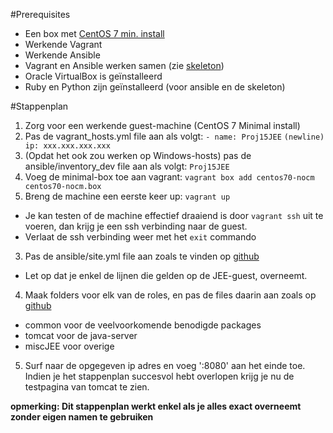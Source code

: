 #Prerequisites
  * Een box met [CentOS 7 min. install](https://f0fff3908f081cb6461b407be80daf97f07ac418.googledrive.com/host/0BwtuV7VyVTSkUG1PM3pCeDJ4dVE/centos7.box)
  * Werkende Vagrant
  * Werkende Ansible
  * Vagrant en Ansible werken samen (zie [skeleton](https://github.com/bertvv/ansible-skeleton "Dhr Van Vreckem's github"))
  * Oracle VirtualBox is geïnstalleerd
  * Ruby en Python zijn geïnstalleerd (voor ansible en de skeleton)

#Stappenplan
1. Zorg voor een werkende guest-machine (CentOS 7 Minimal install)
  1. Pas de vagrant_hosts.yml file aan als volgt:
    `- name: Proj15JEE`
    `(newline)  ip: xxx.xxx.xxx.xxx`
  2. (Opdat het ook zou werken op Windows-hosts) pas de ansible/inventory_dev file aan als volgt:
    `Proj15JEE`
  4. Voeg de minimal-box toe aan vagrant: `vagrant box add centos70-nocm centos70-nocm.box`
2. Breng de machine een eerste keer up: `vagrant up`
  * Je kan testen of de machine effectief draaiend is door `vagrant ssh` uit te voeren, dan krijg je een ssh verbinding naar de guest.
  * Verlaat de ssh verbinding weer met het `exit` commando
3. Pas de ansible/site.yml file aan zoals te vinden op [github](https://github.com/HoGentTIN/ops-g-07/tree/master/Ansible/ansible/site.yml)
  * Let op dat je enkel de lijnen die gelden op de JEE-guest, overneemt.
4. Maak folders voor elk van de roles, en pas de files daarin aan zoals op [github](https://github.com/HoGentTIN/ops-g-07/tree/master/Ansible/ansible/)
  * common voor de veelvoorkomende benodigde packages
  * tomcat voor de java-server
  * miscJEE voor overige
5. Surf naar de opgegeven ip adres en voeg ':8080' aan het einde toe. Indien je het stappenplan succesvol hebt overlopen krijg je nu de testpagina van tomcat te zien. 

**opmerking: Dit stappenplan werkt enkel als je alles exact overneemt zonder eigen namen te gebruiken**
